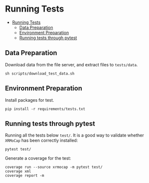 # Running Tests

- [Running Tests](#running-tests)
  - [Data Preparation](#data-preparation)
  - [Environment Preparation](#environment-preparation)
  - [Running tests through pytest](#running-tests-through-pytest)

## Data Preparation

Download data from the file server, and extract files to `tests/data`.

```
sh scripts/download_test_data.sh
```

## Environment Preparation

Install packages for test.

```
pip install -r requirements/tests.txt
```

## Running tests through pytest

Running all the tests below `test/`. It is a good way to validate whether `XRMoCap` has been correctly installed:

```
pytest test/
```

Generate a coverage for the test:

```
coverage run --source xrmocap -m pytest test/
coverage xml
coverage report -m
```

